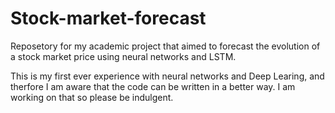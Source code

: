 # Stock-market-forecast 
Reposetory for my academic project that aimed to forecast the evolution of a stock market price using neural networks and LSTM.

This is my first ever experience with neural networks and Deep Learing, and therfore I am aware that the code can be written in a better way. I am working on that so please be indulgent.
